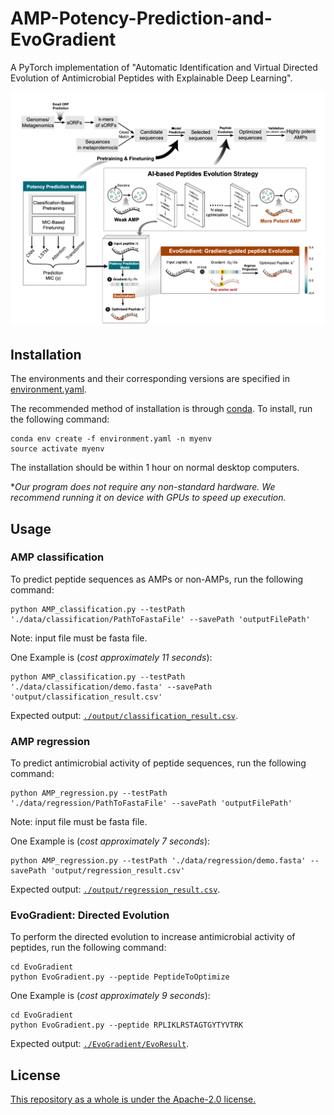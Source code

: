 # AMP-Potency-Prediction-and-EvoGradient
A PyTorch implementation of "Automatic Identification and Virtual Directed Evolution of Antimicrobial Peptides with Explainable Deep Learning".


![overview](overview.jpg)



## Installation
The environments and their corresponding versions are specified in [environment.yaml](./environment.yaml).

The recommended method of installation is through [conda](https://github.com/conda/conda). 
To install, run the following command:

```
conda env create -f environment.yaml -n myenv
source activate myenv
```
The installation should be within 1 hour on normal desktop computers. 

**Our program does not require any non-standard hardware. We recommend running it on device with GPUs to speed up execution.*

## Usage

### AMP classification
To predict peptide sequences as AMPs or non-AMPs, run the following command:
```
python AMP_classification.py --testPath './data/classification/PathToFastaFile' --savePath 'outputFilePath'
```
Note: input file must be fasta file. 

One Example is (*cost approximately 11 seconds*):
```
python AMP_classification.py --testPath './data/classification/demo.fasta' --savePath 'output/classification_result.csv'
```
Expected output: [`./output/classification_result.csv`](./output/classification_result.csv).


### AMP regression
To predict antimicrobial activity of peptide sequences, run the following command:
```
python AMP_regression.py --testPath './data/regression/PathToFastaFile' --savePath 'outputFilePath'
```
Note: input file must be fasta file. 

One Example is (*cost approximately 7 seconds*):
```
python AMP_regression.py --testPath './data/regression/demo.fasta' --savePath 'output/regression_result.csv'
```
Expected output: [`./output/regression_result.csv`](./output/regression_result.csv).

### EvoGradient: Directed Evolution 
To perform the directed evolution to increase antimicrobial activity of peptides, run the following command:
```
cd EvoGradient
python EvoGradient.py --peptide PeptideToOptimize
```
One Example is (*cost approximately 9 seconds*):
```
cd EvoGradient
python EvoGradient.py --peptide RPLIKLRSTAGTGYTYVTRK
```
Expected output: [`./EvoGradient/EvoResult`](./EvoGradient/EvoResult/RPLIKLRSTAGTGYTYVTRK).


## License
[This repository as a whole is under the Apache-2.0 license.](./LICENSE)



